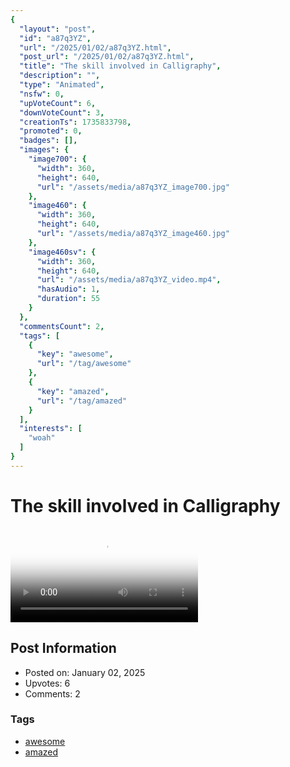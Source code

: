 ```yaml
---
{
  "layout": "post",
  "id": "a87q3YZ",
  "url": "/2025/01/02/a87q3YZ.html",
  "post_url": "/2025/01/02/a87q3YZ.html",
  "title": "The skill involved in Calligraphy",
  "description": "",
  "type": "Animated",
  "nsfw": 0,
  "upVoteCount": 6,
  "downVoteCount": 3,
  "creationTs": 1735833798,
  "promoted": 0,
  "badges": [],
  "images": {
    "image700": {
      "width": 360,
      "height": 640,
      "url": "/assets/media/a87q3YZ_image700.jpg"
    },
    "image460": {
      "width": 360,
      "height": 640,
      "url": "/assets/media/a87q3YZ_image460.jpg"
    },
    "image460sv": {
      "width": 360,
      "height": 640,
      "url": "/assets/media/a87q3YZ_video.mp4",
      "hasAudio": 1,
      "duration": 55
    }
  },
  "commentsCount": 2,
  "tags": [
    {
      "key": "awesome",
      "url": "/tag/awesome"
    },
    {
      "key": "amazed",
      "url": "/tag/amazed"
    }
  ],
  "interests": [
    "woah"
  ]
}
---
```


# The skill involved in Calligraphy

<video controls playsinline loop poster="/assets/media/a87q3YZ_image460.jpg">
  <source src="/assets/media/a87q3YZ_video.mp4" type="video/mp4">
  Your browser does not support the video tag.
</video>

## Post Information

- Posted on: January 02, 2025
- Upvotes: 6
- Comments: 2

### Tags

- [awesome](/tag/awesome)
- [amazed](/tag/amazed)
